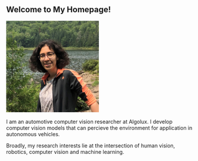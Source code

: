 ## Welcome to My Homepage!

<img src="./images/github_profile_3.jpg" width="250"/>

I am an automotive computer vision researcher at Algolux. I develop computer vision models that can percieve the environment for application in autonomous vehicles.

Broadly, my research interests lie at the intersection of human vision, robotics, computer vision and machine learning. 
